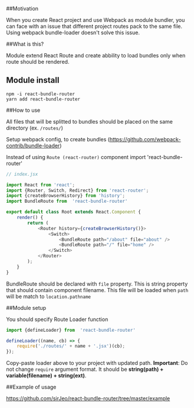 ##Motivation

When you create React project and use Webpack as module bundler, you can face with an issue that different project routes pack to the same file. Using webpack bundle-loader doesn't solve this issue.

##What is this?

Module extend React Route and create abbility to load bundles only when route should be rendered. 

## Module install

`npm -i react-bundle-router`\
`yarn add react-bundle-router`

##How to use

All files that will be splitted to bundles should be placed on the same directory (ex. `/routes/`)

Setup webpack config, to create bundles (https://github.com/webpack-contrib/bundle-loader)

Instead of using `Route (react-router)` component import 'react-bundle-router'

```javascript
// index.jsx

import React from 'react';
import {Router, Switch, Redirect} from 'react-router';
import {createBrowserHistory} from 'history';
import BundleRoute from  'react-bundle-router'

export default class Root extends React.Component {
    render() {
        return (
            <Router history={createBrowserHistory()}>
                <Switch>
                    <BundleRoute path="/about" file="about" />
                    <BundleRoute path="/" file="home" />
                </Switch>
            </Router>
        );
    }
}
```
BundleRoute should be declared with `file` property. This is string property that should contain component filename. This file will be loaded when `path` will be match to `location.pathname`

##Module setup

You should specify Route Loader function

```javascript
import {defineLoader} from  'react-bundle-router'

defineLoader((name, cb) => {
    require('./routes/' + name + '.jsx')(cb); 
});

```

Copy-paste loader above to your project with updated path. **Important**: Do not change `require` argument format. It should be **string(path) + variable(filename) + string(ext)**. 

##Example of usage

https://github.com/sirJeo/react-bundle-router/tree/master/example